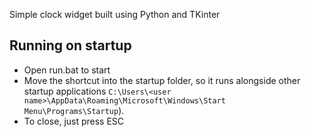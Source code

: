 Simple clock widget built using Python and TKinter

## Running on startup

- Open run.bat to start
- Move the shortcut into the startup folder, so it runs alongside other startup applications `C:\Users\<user name>\AppData\Roaming\Microsoft\Windows\Start Menu\Programs\Startup`).
- To close, just press ESC
